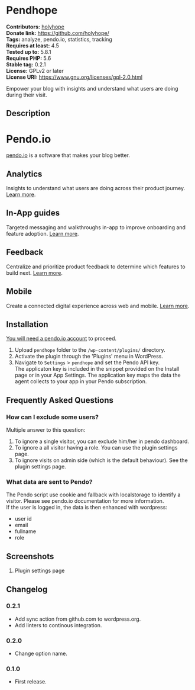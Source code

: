 # Pendhope #
**Contributors:** [holyhope](https://profiles.wordpress.org/holyhope/)  
**Donate link:** https://github.com/holyhope/  
**Tags:** analyze, pendo.io, statistics, tracking  
**Requires at least:** 4.5  
**Tested up to:** 5.8.1  
**Requires PHP:** 5.6  
**Stable tag:** 0.2.1  
**License:** GPLv2 or later  
**License URI:** https://www.gnu.org/licenses/gpl-2.0.html  

Empower your blog with insights and understand what users are doing during their visit.

## Description ##

# Pendo.io

[pendo.io](https://www.pendo.io) is a software that makes your blog better.

## Analytics

Insights to understand what users are doing across their product journey. [Learn more](https://www.pendo.io/product/analytics/).

## In-App guides

Targeted messaging and walkthroughs in-app to improve onboarding and feature adoption. [Learn more](https://www.pendo.io/product/in-app-guides/).

## Feedback

Centralize and prioritize product feedback to determine which features to build next. [Learn more](https://www.pendo.io/product/feedback/).

## Mobile

Create a connected digital experience across web and mobile. [Learn more](https://www.pendo.io/product/mobile/).

## Installation ##

[You will need a pendo.io account](https://app.pendo.io/register) to proceed.

1. Upload `pendhope` folder to the `/wp-content/plugins/` directory.
1. Activate the plugin through the 'Plugins' menu in WordPress.
1. Navigate to `Settings` > `pendhope` and set the Pendo API key.  
   The applicaton key is included in the snippet provided on the Install page or in your App Settings. The application key maps the data the agent collects to your app in your Pendo subscription.

## Frequently Asked Questions ##

### How can I exclude some users? ###

Multiple answer to this question:

1. To ignore a single visitor, you can exclude him/her in pendo dashboard.
1. To ignore a all visitor having a role. You can use the plugin settings page.
1. To ignore visits on admin side (which is the default behaviour). See the plugin settings page.

### What data are sent to Pendo? ###

The Pendo script use cookie and fallback with localstorage to identify a visitor. Please see pendo.io documentation for more information.  
If the user is logged in, the data is then enhanced with wordpress:

- user id
- email
- fullname
- role

## Screenshots ##

1. Plugin settings page

## Changelog ##

### 0.2.1 ###
* Add sync action from github.com to wordpress.org.
* Add linters to continous integration.

### 0.2.0 ###
* Change option name.

### 0.1.0 ###
* First release.
